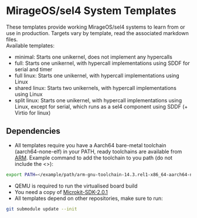# MirageOS/sel4 System Templates
These templates provide working MirageOS/sel4 systems to learn from or use in production.
Targets vary by template, read the associated markdown files.
<br>
Available templates:
- minimal: Starts one unikernel, does not implement any hypercalls
- full: Starts one unikernel, with hypercall implementations using SDDF for serial and timer
- full linux: Starts one unikernel, with hypercall implementations using Linux
- shared linux:  Starts two unikernels, with hypercall implementations using Linux
- split linux:  Starts one unikernel, with hypercall implementations using Linux, except for serial, which runs as a sel4 component using SDDF (+ Virtio for linux)

## Dependencies
- All templates require you have a Aarch64 bare-metal toolchain (aarch64-none-elf) in your PATH, ready toolchains are available from [ARM](https://developer.arm.com/downloads/-/arm-gnu-toolchain-downloads). Example command to add the toolchain to you path (do not include the <>):
```bash
export PATH=</example/path/arm-gnu-toolchain-14.3.rel1-x86_64-aarch64-none-elf/bin>:$PATH
```
- QEMU is required to run the virtualised board build
- You need a copy of [Microkit-SDK-2.0.1](https://docs.sel4.systems/releases/microkit.html)
- All templates depend on other repositories, make sure to run:
```bash
git submodule update --init
```
